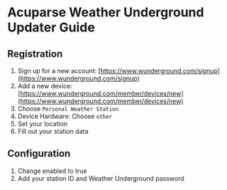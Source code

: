 # Acuparse Weather Underground Updater Guide

## Registration

1. Sign up for a new account: [https://www.wunderground.com/signup](https://www.wunderground.com/signup)
1. Add a new device: [https://www.wunderground.com/member/devices/new](https://www.wunderground.com/member/devices/new)
1. Choose `Personal Weather Station`
1. Device Hardware: Choose `other`
1. Set your location
1. Fill out your station data

## Configuration

1. Change enabled to true
1. Add your station ID and Weather Underground password
